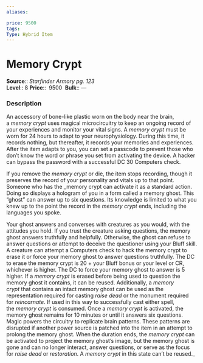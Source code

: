 ```yaml
---
aliases: 

price: 9500
tags: 
Type: Hybrid Item
---
```


# Memory Crypt

**Source**:: _Starfinder Armory pg. 123_  
**Level**:: 8
**Price**::  9500 
**Bulk**:: —

### Description

An accessory of bone-like plastic worn on the body near the brain, a _memory crypt_ uses magical microcircuitry to keep an ongoing record of your experiences and monitor your vital signs. A _memory crypt_ must be worn for 24 hours to adapt to your neurophysiology. During this time, it records nothing, but thereafter, it records your memories and experiences. After the item adapts to you, you can set a passcode to prevent those who don’t know the word or phrase you set from activating the device. A hacker can bypass the password with a successful DC 30 Computers check.  
  
If you remove the _memory crypt_ or die, the item stops recording, though it preserves the record of your personality and vitals up to that point. Someone who has the _memory crypt can activate it as a standard action. Doing so displays a hologram of you in a form called a memory ghost. This “ghost” can answer up to six questions. Its knowledge is limited to what you knew up to the point the record in the _memory crypt_ ends, including the languages you spoke.  
  
Your ghost answers and converses with creatures as you would, with the attitudes you hold. If you trust the creature asking questions, the memory ghost answers truthfully and helpfully. Otherwise, the ghost can refuse to answer questions or attempt to deceive the questioner using your Bluff skill. A creature can attempt a Computers check to hack the memory crypt to erase it or force your memory ghost to answer questions truthfully. The DC to erase the memory crypt is 20 + your Bluff bonus or your level or CR, whichever is higher. The DC to force your memory ghost to answer is 5 higher. If a _memory crypt_ is erased before being used to question the memory ghost it contains, it can be reused. Additionally, a _memory crypt_ that contains an intact memory ghost can be used as the representation required for casting _raise dead_ or the monument required for _reincarnate_. If used in this way to successfully cast either spell, the _memory crypt_ is consumed. Once a _memory crypt_ is activated, the memory ghost remains for 10 minutes or until it answers six questions. Magic powers the circuitry to replicate brain patterns. These patterns are disrupted if another power source is patched into the item in an attempt to prolong the memory ghost. When the duration ends, the _memory crypt_ can be activated to project the memory ghost’s image, but the memory ghost is gone and can no longer interact, answer questions, or serve as the focus for _raise dead_ or _restoration_. A _memory crypt_ in this state can’t be reused._
